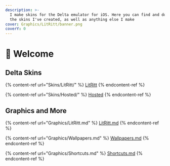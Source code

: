 ```yaml
---
description: >-
  I make skins for the Delta emulator for iOS. Here you can find and download
  the skins I've created, as well as anything else I make
cover: Graphics/LitRitt/banner.png
coverY: 0
---
```


# 🌈 Welcome

## Delta Skins

{% content-ref url="Skins/LitRitt/" %}
[LitRitt](Skins/LitRitt/)
{% endcontent-ref %}

{% content-ref url="Skins/Hosted/" %}
[Hosted](Skins/Hosted/)
{% endcontent-ref %}

## Graphics and More

{% content-ref url="Graphics/LitRitt.md" %}
[LitRitt.md](Graphics/LitRitt.md)
{% endcontent-ref %}

{% content-ref url="Graphics/Wallpapers.md" %}
[Wallpapers.md](Graphics/Wallpapers.md)
{% endcontent-ref %}

{% content-ref url="Graphics/Shortcuts.md" %}
[Shortcuts.md](Graphics/Shortcuts.md)
{% endcontent-ref %}
